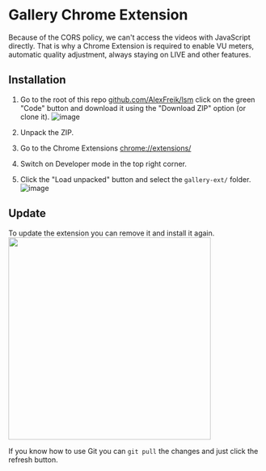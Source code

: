 # Gallery Chrome Extension

Because of the CORS policy, we can't access the videos with JavaScript directly.
That is why a Chrome Extension is required to enable VU meters, automatic quality adjustment, always staying on LIVE and other features.

## Installation

1. Go to the root of this repo [github.com/AlexFreik/lsm](https://github.com/AlexFreik/lsm) click on the green "Code" button and download it using the "Download ZIP" option (or clone it).
   ![image](./assets/download-zip.avif)

2. Unpack the ZIP.
3. Go to the Chrome Extensions [chrome://extensions/](chrome://extensions/)
4. Switch on Developer mode in the top right corner.
5. Click the "Load unpacked" button and select the `gallery-ext/` folder.
   ![image](./assets/load-unpacked.avif)

## Update

To update the extension you can remove it and install it again.
<img src="./assets/remove-or-reload.avif" width="400">

If you know how to use Git you can `git pull` the changes and just click
the refresh button.
